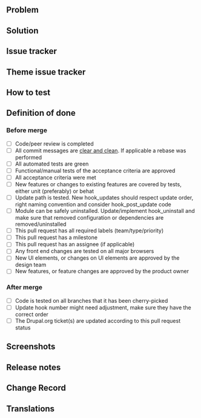 ## Problem
<!-- *[Required] Describe the problem you're trying to solve, this should motivate why the changes you're proposing are needed.* -->

## Solution
<!-- *[Required] Describe the solution you've created, elaborate on any technical choices you've made. Why is this the right solution and is a different solution not the right one? What is the reasoning behind the chosen solution?* -->

## Issue tracker
<!-- *[Required] Paste a link to the drupal.org issue queue item. If any other issue trackers were used, include links to those too.* -->

## Theme issue tracker
<!-- *[Required if applicable] Paste a link to the drupal.org theme issue queue item, either from [socialbase](https://www.drupal.org/project/socialbase) or [socialblue](https://www.drupal.org/project/socialblue). If any other issue trackers were used, include links to those too.* -->

## How to test
<!--
*[Required] For example*
- [ ] Using version X.Y.Z of Open Social with the example module enabled
- [ ] As a sitemanager
- [ ] Try to enable the option B on screen c/d/e
- [ ] When saving I expect the result to be F but instead see G.
- [ ] The expected result F is attained when repeating the steps with this fix applied.
-->

## Definition of done
### Before merge
- [ ] Code/peer review is completed
- [ ] All commit messages are [clear and clean](https://open-social.slite.com/app/docs/DnmermZDIx_0OQ). If applicable a rebase was performed
- [ ] All automated tests are green
- [ ] Functional/manual tests of the acceptance criteria are approved
- [ ] All acceptance criteria were met
- [ ] New features or changes to existing features are covered by tests, either unit (preferably) or behat
- [ ] Update path is tested. New hook_updates should respect update order, right naming convention and consider hook_post_update code
- [ ] Module can be safely uninstalled. Update/implement hook_uninstall and make sure that removed configuration or dependencies are removed/uninstalled
- [ ] This pull request has all required labels (team/type/priority)
- [ ] This pull request has a milestone
- [ ] This pull request has an assignee (if applicable)
- [ ] Any front end changes are tested on all major browsers
- [ ] New UI elements, or changes on UI elements are approved by the design team
- [ ] New features, or feature changes are approved by the product owner

### After merge
- [ ] Code is tested on all branches that it has been cherry-picked
- [ ] Update hook number might need adjustment, make sure they have the correct order
- [ ] The Drupal.org ticket(s) are updated according to this pull request status

## Screenshots
<!-- *[Required if new feature, and if applicable] If this Pull Request makes visual changes then please include some screenshots that show what has changed here. A before and after screenshot helps the reviewer determine what changes were made.* -->

## Release notes
<!-- *[Required if new feature, and if applicable] A short summary of the changes that were made that can be included in release notes.* -->

## Change Record
<!-- *[Required if applicable] If this Pull Request changes the way that developers should do things or introduces a new API for developers then a change record to document this is needed. Please provide a draft for a change record or a link to an unpublished change record below. Existing change records can be consulted as example. Please provide a draft for a change record or a link to an unpublished change record below. [Existing change records](https://www.drupal.org/list-changes/social) can be consulted as example.* -->

## Translations
<!--
*[Optional]Translatable strings are always extracted from the latest development branch. To ensure translations remain available for platforms running older versions of Open Social the original string should be added to `translations.php` when it's changed or removed.*
- [ ] Changed or removed source strings are added to the `translations.php` file.
-->
